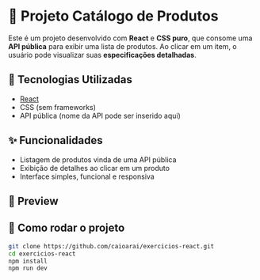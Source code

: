 # 🛒 Projeto Catálogo de Produtos

Este é um projeto desenvolvido com **React** e **CSS puro**, que consome uma **API pública** para exibir uma lista de produtos. Ao clicar em um item, o usuário pode visualizar suas **especificações detalhadas**.

## 🚀 Tecnologias Utilizadas

- [React](https://reactjs.org/)
- CSS (sem frameworks)
- API pública (nome da API pode ser inserido aqui)

## ✨ Funcionalidades

- Listagem de produtos vinda de uma API pública
- Exibição de detalhes ao clicar em um produto
- Interface simples, funcional e responsiva

## 📸 Preview


## 📂 Como rodar o projeto

```bash
git clone https://github.com/caioarai/exercicios-react.git
cd exercicios-react
npm install
npm run dev
